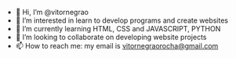- 👋 Hi, I’m @vitornegrao
- 👀 I’m interested in learn to develop programs and create websites
- 🌱 I’m currently learning HTML, CSS and JAVASCRIPT, PYTHON
- 💞️ I’m looking to collaborate on developing website projects
- 📫 How to reach me: my email is vitornegraorocha@gmail.com

<!---
vitornegrao/vitornegrao is a ✨ special ✨ repository because its `README.md` (this file) appears on your GitHub profile.
You can click the Preview link to take a look at your changes.
--->
